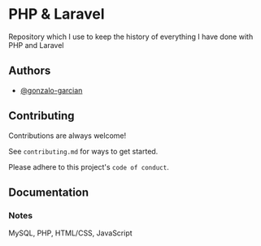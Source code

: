 # PHP & Laravel
Repository which I use to keep the history of everything I have done with PHP and Laravel


## Authors

- [@gonzalo-garcian](https://www.github.com/gonzalo-garcian)


## Contributing

Contributions are always welcome!

See `contributing.md` for ways to get started.

Please adhere to this project's `code of conduct`.


## Documentation

### Notes 

MySQL, PHP, HTML/CSS, JavaScript
